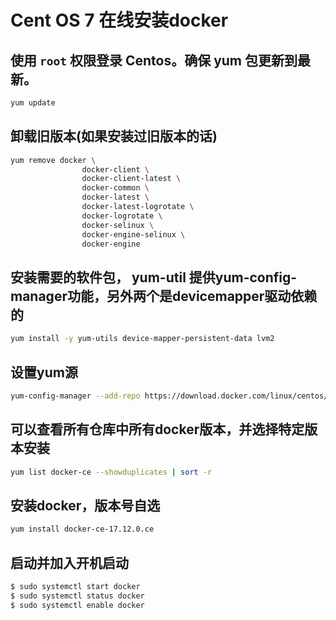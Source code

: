 # Cent OS 7 在线安装docker

## 使用 `root` 权限登录 Centos。确保 yum 包更新到最新。

```Bash
yum update
```

## 卸载旧版本(如果安装过旧版本的话)

```Bash
yum remove docker \
                docker-client \
                docker-client-latest \
                docker-common \
                docker-latest \
                docker-latest-logrotate \
                docker-logrotate \
                docker-selinux \
                docker-engine-selinux \
                docker-engine
```

## 安装需要的软件包， yum-util 提供yum-config-manager功能，另外两个是devicemapper驱动依赖的

```Bash
yum install -y yum-utils device-mapper-persistent-data lvm2
```

## 设置yum源

```Bash
yum-config-manager --add-repo https://download.docker.com/linux/centos/docker-ce.repo
```

## 可以查看所有仓库中所有docker版本，并选择特定版本安装

```Bash
yum list docker-ce --showduplicates | sort -r
```

## 安装docker，版本号自选

```Bash
yum install docker-ce-17.12.0.ce
```

## 启动并加入开机启动

```Bash
$ sudo systemctl start docker
$ sudo systemctl status docker
$ sudo systemctl enable docker
```